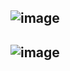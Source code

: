 ## ![image](https://github.com/user-attachments/assets/d1be595a-e7bc-40cb-bb3c-407da96afec4)
## ![image](https://github.com/user-attachments/assets/5ce45bfb-583d-4b0d-9770-65e02d85dfc8)



